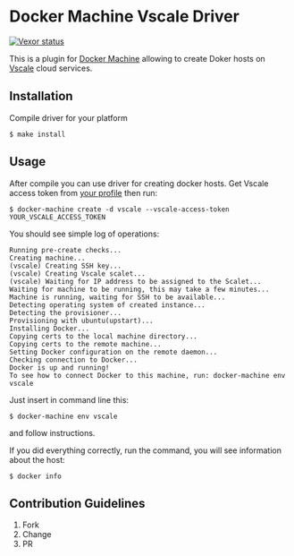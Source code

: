 # Docker Machine Vscale Driver

[![Vexor status](https://ci.vexor.io/projects/2c3724f0-4de6-4e28-9bdd-19fb71795812/status.svg)](https://ci.vexor.io/ui/projects/2c3724f0-4de6-4e28-9bdd-19fb71795812/builds)

This is a plugin for [Docker Machine](https://docs.docker.com/machine/) allowing
to create Doker hosts on [Vscale]( http://vscale.io ) cloud services.

## Installation

Compile driver for your platform

```console
$ make install
```

## Usage

After compile you can use driver for creating docker hosts.
Get Vscale access token from [your profile](https://vscale.io/panel/settings/tokens/) then run:

```console
$ docker-machine create -d vscale --vscale-access-token YOUR_VSCALE_ACCESS_TOKEN
```

You should see simple log of operations:

```
Running pre-create checks...
Creating machine...
(vscale) Creating SSH key...
(vscale) Creating Vscale scalet...
(vscale) Waiting for IP address to be assigned to the Scalet...
Waiting for machine to be running, this may take a few minutes...
Machine is running, waiting for SSH to be available...
Detecting operating system of created instance...
Detecting the provisioner...
Provisioning with ubuntu(upstart)...
Installing Docker...
Copying certs to the local machine directory...
Copying certs to the remote machine...
Setting Docker configuration on the remote daemon...
Checking connection to Docker...
Docker is up and running!
To see how to connect Docker to this machine, run: docker-machine env vscale
```

Just insert in command line this:
```console
$ docker-machine env vscale
```
and follow instructions.

If you did everything correctly, run the command, you will see information about the host:

```console
$ docker info
```

## Contribution Guidelines

01. Fork
02. Change
03. PR
